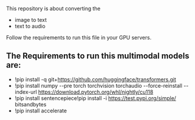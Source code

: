 This repository is about converting the 
- image to text
- text to audio

Follow the requirements to run this file in your GPU servers.
## The Requirements to run this multimodal models are:
+ !pip install -q git+https://github.com/huggingface/transformers.git
+ !pip install numpy --pre torch torchvision torchaudio --force-reinstall --index-url https://download.pytorch.org/whl/nightly/cu118
+ !pip install sentencepiece!pip install -i https://test.pypi.org/simple/ bitsandbytes
+ !pip install accelerate
    
